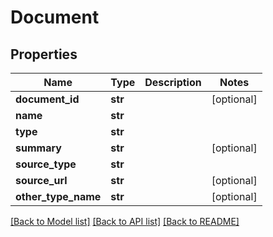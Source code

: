 # Document

## Properties
Name | Type | Description | Notes
------------ | ------------- | ------------- | -------------
**document_id** | **str** |  | [optional] 
**name** | **str** |  | 
**type** | **str** |  | 
**summary** | **str** |  | [optional] 
**source_type** | **str** |  | 
**source_url** | **str** |  | [optional] 
**other_type_name** | **str** |  | [optional] 

[[Back to Model list]](../README.md#documentation-for-models) [[Back to API list]](../README.md#documentation-for-api-endpoints) [[Back to README]](../README.md)


